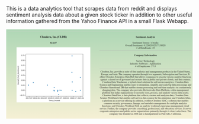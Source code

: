 This is a data analytics tool that scrapes data from reddit and displays sentiment analysis data
about a given stock ticker in addition to other useful information gathered from the Yahoo Finance API in a small Flask Webapp.

<img src="SentimentAnalyzerpic.PNG" >
